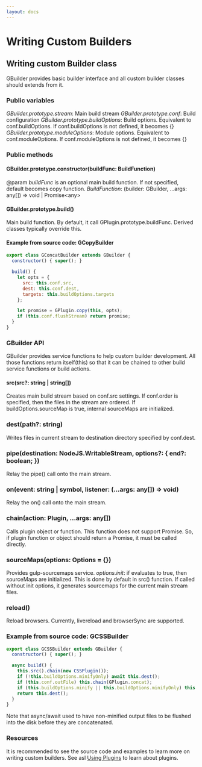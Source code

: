 ```yaml
---
layout: docs
---
```


# Writing Custom Builders

## Writing custom Builder class
GBuilder provides basic builder interface and all custom builder classes should extends from it.

### Public variables
*GBuilder.prototype.stream*: Main build stream
*GBuilder.prototype.conf*: Build configuration
*GBuilder.prototype.buildOptions*: Build options. Equivalent to conf.buildOptions. If conf.buildOptions is not defined, it becomes {}
*GBuilder.prototype.moduleOptions*: Module options. Equivalent to conf.moduleOptions. If conf.moduleOptions is not defined, it becomes {}

### Public methods
#### GBuilder.prototype.constructor(buildFunc: BuildFunction)
@param *buildFunc* is an optional main build function. If not specified, default becomes copy function.
*BuildFunction*: (builder: GBuilder, ...args: any[]) => void | Promise\<any\>

#### GBuilder.prototype.build()
Main build function. By default, it call GPlugin.prototype.buildFunc. Derived classes typically override this.

#### Example from source code: GCopyBuilder
```javascript
export class GConcatBuilder extends GBuilder {
  constructor() { super(); }

  build() {
    let opts = {
      src: this.conf.src,
      dest: this.conf.dest,
      targets: this.buildOptions.targets
    };

    let promise = GPlugin.copy(this, opts);
    if (this.conf.flushStream) return promise;
  }
}
```

### GBuilder API
GBuilder provides service functions to help custom builder development. All those functions return itself(this) so that it can be chained to other build service functions or build actions.

#### src(src?: string | string[])
Creates main build stream based on conf.src settings.
 If conf.order is specified, then the files in the stream are ordered.
 If buildOptions.sourceMap is true, internal sourceMaps are initialized.


### dest(path?: string)
Writes files in current stream to destination directory specified by conf.dest.

### pipe(destination: NodeJS.WritableStream, options?: { end?: boolean; })
Relay the pipe() call onto the main stream.

### on(event: string | symbol, listener: (...args: any[]) => void)
Relay the on() call onto the main stream.

### chain(action: Plugin, ...args: any[])
Calls plugin object or function. This function does not support Promise. So, if plugin function or object should return a Promise, it must be called directly.

### sourceMaps(options: Options = {})
Provides gulp-sourcemaps service.
*options.init*: if evaluates to true, then sourceMaps are initialized. This is done by default in src() function.
If called without init options, it generates sourcemaps for the current main stream files.

### reload()
Reload browsers. Currently, livereload and browserSync are supported.


### Example from source code: GCSSBuilder
```javascript
export class GCSSBuilder extends GBuilder {
  constructor() { super(); }

  async build() {
    this.src().chain(new CSSPlugin());
    if (!this.buildOptions.minifyOnly) await this.dest();
    if (this.conf.outFile) this.chain(GPlugin.concat);
    if (this.buildOptions.minify || this.buildOptions.minifyOnly) this.chain(GPlugin.cssnano);
    return this.dest();
  }
}
```
Note that async/await used to have non-minified output files to be flushed into the disk before they are concatenated.

### Resources
It is recommended to see the source code and examples to learn more on writing custom builders.
See asl [Using Plugins]({{site.contentsurl}}/plugins/using-plugins) to learn about plugins.
